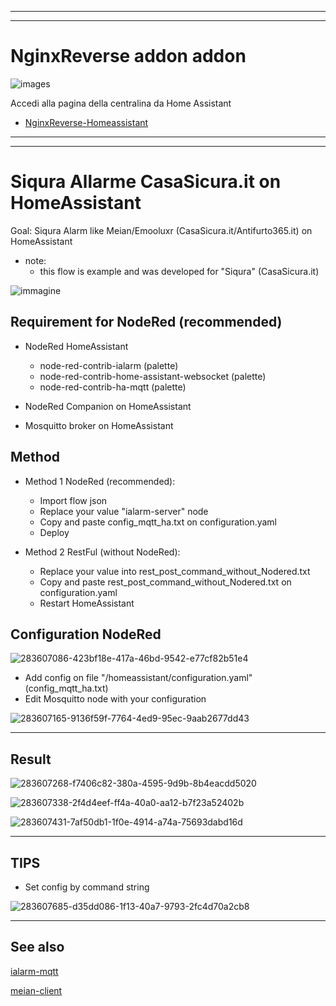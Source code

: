 ----
----

#  NginxReverse addon addon #

![images](https://github.com/user-attachments/assets/5a658414-ff3d-4546-a655-fbd2f124e968)

Accedi alla pagina della centralina da Home Assistant

  * [NginxReverse-Homeassistant](https://github.com/sdavides/NginxReverse-Homeassistant)
  
----

----


#  Siqura Allarme CasaSicura.it on HomeAssistant #

Goal: Siqura Alarm like Meian/Emooluxr (CasaSicura.it/Antifurto365.it) on HomeAssistant

  * note: 
	* this flow is example and was developed for "Siqura" (CasaSicura.it)

![immagine](https://github.com/sdavides/sdavides-meian-Siqura_CasaSicuraAlarm-Homeassistant/assets/31100253/4bd246c2-d8a4-4c44-9af6-84b9ed796af7)


## Requirement for NodeRed (recommended) ##
* NodeRed HomeAssistant
  * node-red-contrib-ialarm (palette)
  * node-red-contrib-home-assistant-websocket (palette)
  * node-red-contrib-ha-mqtt (palette)

* NodeRed Companion on HomeAssistant
* Mosquitto broker on HomeAssistant
	
## Method ##
* Method 1 NodeRed (recommended):
	* Import flow json 
	* Replace your value "ialarm-server" node
 	* Copy and paste config_mqtt_ha.txt on configuration.yaml
	* Deploy
	
* Method 2 RestFul (without NodeRed):
	* Replace your value into rest_post_command_without_Nodered.txt
	* Copy and paste rest_post_command_without_Nodered.txt on configuration.yaml
	* Restart HomeAssistant

 
## Configuration NodeRed ##

![283607086-423bf18e-417a-46bd-9542-e77cf82b51e4](https://github.com/sdavides/meian-Siqura_CasaSicuraAlarm-Homeassistant/assets/31100253/a630cc1e-a079-4326-a758-5b7e904e4dee)

   * Add config on file "/homeassistant/configuration.yaml" (config_mqtt_ha.txt)
   * Edit Mosquitto node with your configuration

![283607165-9136f59f-7764-4ed9-95ec-9aab2677dd43](https://github.com/sdavides/meian-Siqura_CasaSicuraAlarm-Homeassistant/assets/31100253/da3b0a44-ac7f-47a3-9f11-8b399750701e)

---

## Result ##

![283607268-f7406c82-380a-4595-9d9b-8b4eacdd5020](https://github.com/sdavides/meian-Siqura_CasaSicuraAlarm-Homeassistant/assets/31100253/dcc5dc3b-b365-46ec-8371-baef2f491de1)

![283607338-2f4d4eef-ff4a-40a0-aa12-b7f23a52402b](https://github.com/sdavides/meian-Siqura_CasaSicuraAlarm-Homeassistant/assets/31100253/b5d230c2-5d23-45f3-b7be-40b429df6fae)

![283607431-7af50db1-1f0e-4914-a74a-75693dabd16d](https://github.com/sdavides/meian-Siqura_CasaSicuraAlarm-Homeassistant/assets/31100253/a915386e-7fe8-44c0-90e4-a11a4ba6bdd0)

---

## TIPS ##

* Set config by command string

![283607685-d35dd086-1f13-40a7-9793-2fc4d70a2cb8](https://github.com/sdavides/meian-Siqura_CasaSicuraAlarm-Homeassistant/assets/31100253/c97485a8-c5b3-40ab-847f-f78a394de16f)

---

## See also ##

[ialarm-mqtt](https://github.com/maxill1/ialarm-mqtt)
     
[meian-client](https://github.com/wildstray/meian-client)
